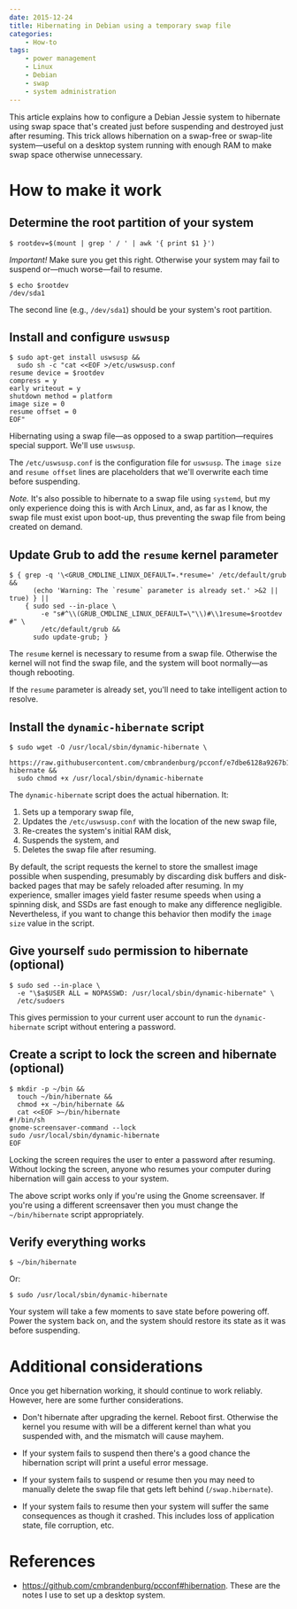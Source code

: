 ```yaml
---
date: 2015-12-24
title: Hibernating in Debian using a temporary swap file
categories:
    - How-to
tags:
    - power management
    - Linux
    - Debian
    - swap
    - system administration
---
```


This article explains how to configure a Debian Jessie system to
hibernate using swap space that's created just before suspending and
destroyed just after resuming. This trick allows hibernation on a
swap-free or swap-lite system—useful on a desktop system running with
enough RAM to make swap space otherwise unnecessary.

# How to make it work

## Determine the root partition of your system

```
$ rootdev=$(mount | grep ' / ' | awk '{ print $1 }')
```

_Important!_ Make sure you get this right. Otherwise your system may
fail to suspend or—much worse—fail to resume.

```
$ echo $rootdev
/dev/sda1
```

The second line (e.g., `/dev/sda1`) should be your system's root
partition.

## Install and configure `uswsusp`

```
$ sudo apt-get install uswsusp &&
  sudo sh -c "cat <<EOF >/etc/uswsusp.conf
resume device = $rootdev
compress = y
early writeout = y
shutdown method = platform
image size = 0
resume offset = 0
EOF"
```

Hibernating using a swap file—as opposed to a swap partition—requires
special support. We'll use `uswsusp`.

The `/etc/uswsusp.conf` is the configuration file for `uswsusp`. The
`image size` and `resume offset` lines are placeholders that we'll
overwrite each time before suspending.

_Note._ It's also possible to hibernate to a swap file using `systemd`,
but my only experience doing this is with Arch Linux, and, as far as I
know, the swap file must exist upon boot-up, thus preventing the swap
file from being created on demand.

## Update Grub to add the `resume` kernel parameter

```
$ { grep -q '\<GRUB_CMDLINE_LINUX_DEFAULT=.*resume=' /etc/default/grub &&
      (echo 'Warning: The `resume` parameter is already set.' >&2 || true) } ||
    { sudo sed --in-place \
        -e "s#^\\(GRUB_CMDLINE_LINUX_DEFAULT=\"\\)#\\1resume=$rootdev #" \
        /etc/default/grub &&
      sudo update-grub; }
```

The `resume` kernel is necessary to resume from a swap file.
Otherwise the kernel will not find the swap file, and the system will
boot normally—as though rebooting.

If the `resume` parameter is already set, you'll need to take
intelligent action to resolve.

## Install the `dynamic-hibernate` script

```
$ sudo wget -O /usr/local/sbin/dynamic-hibernate \
    https://raw.githubusercontent.com/cmbrandenburg/pcconf/e7dbe6128a9267b1f55fed27b22fcbfdc1734b3e/bin/dynamic-hibernate &&
  sudo chmod +x /usr/local/sbin/dynamic-hibernate
```

The `dynamic-hibernate` script does the actual hibernation. It:

1. Sets up a temporary swap file,
1. Updates the `/etc/uswsusp.conf` with the location of the new swap
   file,
1. Re-creates the system's initial RAM disk,
1. Suspends the system, and
1. Deletes the swap file after resuming.

By default, the script requests the kernel to store the smallest image
possible when suspending, presumably by discarding disk buffers and
disk-backed pages that may be safely reloaded after resuming. In my
experience, smaller images yield faster resume speeds when using a
spinning disk, and SSDs are fast enough to make any difference
negligible. Nevertheless, if you want to change this behavior then
modify the `image size` value in the script.

## Give yourself `sudo` permission to hibernate (optional)

```
$ sudo sed --in-place \
  -e "\$a$USER ALL = NOPASSWD: /usr/local/sbin/dynamic-hibernate" \
  /etc/sudoers
```

This gives permission to your current user account to run the
`dynamic-hibernate` script without entering a password.

## Create a script to lock the screen and hibernate (optional)

```
$ mkdir -p ~/bin &&
  touch ~/bin/hibernate &&
  chmod +x ~/bin/hibernate &&
  cat <<EOF >~/bin/hibernate
#!/bin/sh
gnome-screensaver-command --lock
sudo /usr/local/sbin/dynamic-hibernate
EOF
```

Locking the screen requires the user to enter a password after resuming.
Without locking the screen, anyone who resumes your computer during
hibernation will gain access to your system.

The above script works only if you're using the Gnome screensaver. If
you're using a different screensaver then you must change the
`~/bin/hibernate` script appropriately.

## Verify everything works

```
$ ~/bin/hibernate
```

Or:

```
$ sudo /usr/local/sbin/dynamic-hibernate
```

Your system will take a few moments to save state before powering off.
Power the system back on, and the system should restore its state as it
was before suspending.

# Additional considerations

Once you get hibernation working, it should continue to work reliably.
However, here are some further considerations.

* Don't hibernate after upgrading the kernel. Reboot first. Otherwise
  the kernel you resume with will be a different kernel than what you
  suspended with, and the mismatch will cause mayhem.

* If your system fails to suspend then there's a good chance the
  hibernation script will print a useful error message.

* If your system fails to suspend or resume then you may need to
  manually delete the swap file that gets left behind
  (`/swap.hibernate`).

* If your system fails to resume then your system will suffer the same
  consequences as though it crashed. This includes loss of application
  state, file corruption, etc.

# References

* https://github.com/cmbrandenburg/pcconf#hibernation. These are the
  notes I use to set up a desktop system.
